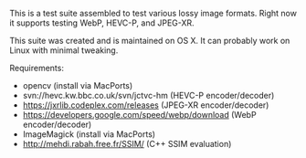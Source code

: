 This is a test suite assembled to test various lossy image formats. Right now it supports testing WebP, HEVC-P, and JPEG-XR.

This suite was created and is maintained on OS X. It can probably work on Linux with minimal tweaking.

Requirements:
* opencv (install via MacPorts)
* svn://hevc.kw.bbc.co.uk/svn/jctvc-hm (HEVC-P encoder/decoder)
* https://jxrlib.codeplex.com/releases (JPEG-XR encoder/decoder)
* https://developers.google.com/speed/webp/download (WebP encoder/decoder)
* ImageMagick (install via MacPorts)
* http://mehdi.rabah.free.fr/SSIM/ (C++ SSIM evaluation)
